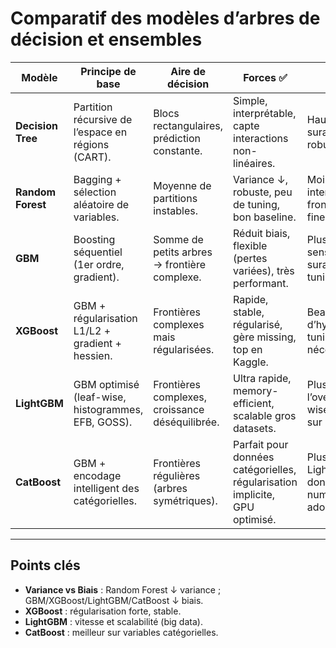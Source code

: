 # Comparatif des modèles d’arbres de décision et ensembles

| Modèle                | Principe de base                                    | Aire de décision                           | Forces ✅                                                                 | Limites ⚠️                                                                 |
|------------------------|-----------------------------------------------------|--------------------------------------------|---------------------------------------------------------------------------|----------------------------------------------------------------------------|
| **Decision Tree**      | Partition récursive de l’espace en régions (CART).  | Blocs rectangulaires, prédiction constante. | Simple, interprétable, capte interactions non-linéaires.                  | Haute variance, surajustement, peu robuste seul.                           |
| **Random Forest**      | Bagging + sélection aléatoire de variables.         | Moyenne de partitions instables.           | Variance ↓, robuste, peu de tuning, bon baseline.                         | Moins interprétable, frontières moins fines que boosting.                  |
| **GBM**                | Boosting séquentiel (1er ordre, gradient).          | Somme de petits arbres → frontière complexe.| Réduit biais, flexible (pertes variées), très performant.                 | Plus lent, plus sensible au surajustement, tuning nécessaire.              |
| **XGBoost**            | GBM + régularisation L1/L2 + gradient + hessien.   | Frontières complexes mais régularisées.     | Rapide, stable, régularisé, gère missing, top en Kaggle.                  | Beaucoup d’hyperparamètres, tuning fin nécessaire.                         |
| **LightGBM**           | GBM optimisé (leaf-wise, histogrammes, EFB, GOSS). | Frontières complexes, croissance déséquilibrée. | Ultra rapide, memory-efficient, scalable gros datasets.                   | Plus sensible à l’overfitting (leaf-wise), moins stable sur petits jeux.   |
| **CatBoost**           | GBM + encodage intelligent des catégorielles.      | Frontières régulières (arbres symétriques). | Parfait pour données catégorielles, régularisation implicite, GPU optimisé.| Plus lent que LightGBM sur données purement numériques, adoption moindre. |

---

## Points clés
- **Variance vs Biais** : Random Forest ↓ variance ; GBM/XGBoost/LightGBM/CatBoost ↓ biais.  
- **XGBoost** : régularisation forte, stable.  
- **LightGBM** : vitesse et scalabilité (big data).  
- **CatBoost** : meilleur sur variables catégorielles.  
